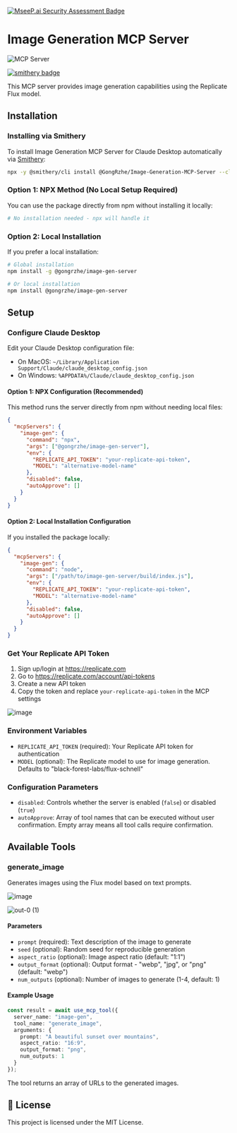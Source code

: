 [![MseeP.ai Security Assessment Badge](https://mseep.net/pr/gongrzhe-image-generation-mcp-server-badge.png)](https://mseep.ai/app/gongrzhe-image-generation-mcp-server)

# Image Generation MCP Server
![](https://badge.mcpx.dev?type=server 'MCP Server')

[![smithery badge](https://smithery.ai/badge/@GongRzhe/Image-Generation-MCP-Server)](https://smithery.ai/server/@GongRzhe/Image-Generation-MCP-Server)

This MCP server provides image generation capabilities using the Replicate Flux model.

## Installation

### Installing via Smithery

To install Image Generation MCP Server for Claude Desktop automatically via [Smithery](https://smithery.ai/server/@GongRzhe/Image-Generation-MCP-Server):

```bash
npx -y @smithery/cli install @GongRzhe/Image-Generation-MCP-Server --client claude
```

### Option 1: NPX Method (No Local Setup Required)
You can use the package directly from npm without installing it locally:

```bash
# No installation needed - npx will handle it
```

### Option 2: Local Installation
If you prefer a local installation:

```bash
# Global installation
npm install -g @gongrzhe/image-gen-server

# Or local installation
npm install @gongrzhe/image-gen-server
```

## Setup

### Configure Claude Desktop

Edit your Claude Desktop configuration file:

- On MacOS: `~/Library/Application Support/Claude/claude_desktop_config.json`
- On Windows: `%APPDATA%/Claude/claude_desktop_config.json`

#### Option 1: NPX Configuration (Recommended)
This method runs the server directly from npm without needing local files:

```json
{
  "mcpServers": {
    "image-gen": {
      "command": "npx",
      "args": ["@gongrzhe/image-gen-server"],
      "env": {
        "REPLICATE_API_TOKEN": "your-replicate-api-token",
        "MODEL": "alternative-model-name"
      },
      "disabled": false,
      "autoApprove": []
    }
  }
}
```

#### Option 2: Local Installation Configuration
If you installed the package locally:

```json
{
  "mcpServers": {
    "image-gen": {
      "command": "node",
      "args": ["/path/to/image-gen-server/build/index.js"],
      "env": {
        "REPLICATE_API_TOKEN": "your-replicate-api-token",
        "MODEL": "alternative-model-name"
      },
      "disabled": false,
      "autoApprove": []
    }
  }
}
```

### Get Your Replicate API Token

1. Sign up/login at https://replicate.com
2. Go to https://replicate.com/account/api-tokens
3. Create a new API token
4. Copy the token and replace `your-replicate-api-token` in the MCP settings

![image](https://github.com/user-attachments/assets/583afa78-1a08-4eb5-9a37-decb95bd50c4)

### Environment Variables

- `REPLICATE_API_TOKEN` (required): Your Replicate API token for authentication
- `MODEL` (optional): The Replicate model to use for image generation. Defaults to "black-forest-labs/flux-schnell"

### Configuration Parameters

- `disabled`: Controls whether the server is enabled (`false`) or disabled (`true`)
- `autoApprove`: Array of tool names that can be executed without user confirmation. Empty array means all tool calls require confirmation.

## Available Tools

### generate_image

Generates images using the Flux model based on text prompts.

![image](https://github.com/user-attachments/assets/766921ce-ca8e-4d68-866d-8c7b55b2e09d)

![out-0 (1)](https://github.com/user-attachments/assets/83549b2e-525a-4ff9-825c-83ba74459575)

#### Parameters

- `prompt` (required): Text description of the image to generate
- `seed` (optional): Random seed for reproducible generation
- `aspect_ratio` (optional): Image aspect ratio (default: "1:1")
- `output_format` (optional): Output format - "webp", "jpg", or "png" (default: "webp")
- `num_outputs` (optional): Number of images to generate (1-4, default: 1)

#### Example Usage

```typescript
const result = await use_mcp_tool({
  server_name: "image-gen",
  tool_name: "generate_image",
  arguments: {
    prompt: "A beautiful sunset over mountains",
    aspect_ratio: "16:9",
    output_format: "png",
    num_outputs: 1
  }
});
```

The tool returns an array of URLs to the generated images.

## 📜 License

This project is licensed under the MIT License.
